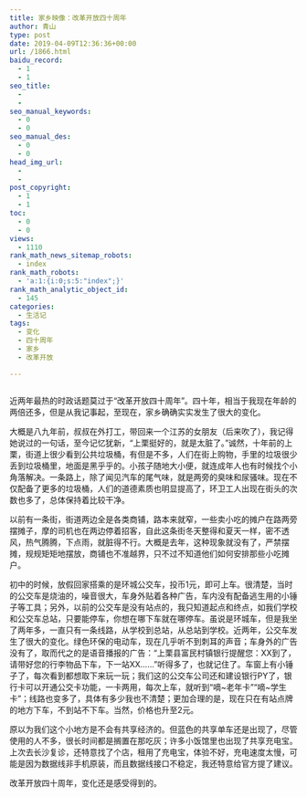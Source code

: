 ```yaml
---
title: 家乡映像：改革开放四十周年
author: 青山
type: post
date: 2019-04-09T12:36:36+00:00
url: /1866.html
baidu_record:
  - 1
  - 1
seo_title:
  - 
  - 
seo_manual_keywords:
  - 0
  - 0
seo_manual_des:
  - 0
  - 0
head_img_url:
  - 
  - 
post_copyright:
  - 1
  - 1
toc:
  - 0
  - 0
views:
  - 1110
rank_math_news_sitemap_robots:
  - index
rank_math_robots:
  - 'a:1:{i:0;s:5:"index";}'
rank_math_analytic_object_id:
  - 145
categories:
  - 生活记
tags:
  - 变化
  - 四十周年
  - 家乡
  - 改革开放

---
```

<div class="wp-block-image">
  <figure class="aligncenter size-large"><img decoding="async" src="https://rmt.dogedoge.com/fetch/~/source/unsplash/photo-1527937738552-7eb8023fa9a1?ixid=MXwxMjA3fDB8MHxwaG90by1wYWdlfHx8fGVufDB8fHw%3D&ixlib=rb-1.2.1&auto=format&fit=crop&w=1050&q=80" alt=""/ alt="家乡映像：改革开放四十周年 - 第1张图片" title="家乡映像：改革开放四十周年 - 第1张图片 | 印记" ></figure>
</div>

近两年最热的时政话题莫过于“改革开放四十周年”。四十年，相当于我现在年龄的两倍还多，但是从我记事起，至现在，家乡确确实实发生了很大的变化。

大概是八九年前，叔叔在外打工，带回来一个江苏的女朋友（后来吹了），我记得她说过的一句话，至今记忆犹新，“上栗挺好的，就是太脏了。”诚然，十年前的上栗，街道上很少看到公共垃圾桶，有但是不多，人们在街上购物，手里的垃圾很少丢到垃圾桶里，地面是黑乎乎的。小孩子随地大小便，就连成年人也有时候找个小角落解决。一条路上，除了闻见汽车的尾气味，就是两旁的臭味和尿骚味。现在不仅配备了更多的垃圾桶，人们的道德素质也明显提高了，环卫工人出现在街头的次数也多了，总体保持着比较干净。

以前有一条街，街道两边全是各类商铺，路本来就窄，一些卖小吃的摊户在路两旁摆摊子，摩的司机也在两边停着招客，自此这条街冬天整得和夏天一样，密不透风，热气腾腾，下点雨，就脏得不行。大概是去年，这种现象就没有了，严禁摆摊，规规矩矩地摆放，商铺也不准越界，只不过不知道他们如何安排那些小吃摊户。

初中的时候，放假回家搭乘的是环城公交车，投币1元，即可上车。很清楚，当时的公交车是烧油的，噪音很大，车身外贴着各种广告，车内没有配备逃生用的小锤子等工具；另外，以前的公交车是没有站点的，我只知道起点和终点，如我们学校和公交车总站，只要能停车，你想在哪下车就在哪停车。虽说是环城车，但是我坐了两年多，一直只有一条线路，从学校到总站，从总站到学校。近两年，公交车发生了很大的变化。绿色环保的电动车，现在几乎听不到刺耳的声音；车身外的广告没有了，取而代之的是语音播报的广告：“上栗县富民村镇银行提醒您：XX到了，请带好您的行李物品下车，下一站XX……”听得多了，也就记住了。车窗上有小锤子了，每次看到都想取下来玩一玩；我们这的公交车公司还和建设银行PY了，银行卡可以开通公交卡功能，一卡两用，每次上车，就听到“嘀~老年卡”“嘀~学生卡”；线路也变多了，具体有多少我也不清楚；更加合理的是，现在只在有站点牌的地方下车，不到站不下车。当然，价格也升至2元。

原以为我们这个小地方是不会有共享经济的。但蓝色的共享单车还是出现了，尽管使用的人不多，很长时间都是搁置在那吃灰；许多小饭馆里也出现了共享充电宝。上次去长沙复诊，还特意找了个店，租用了充电宝，体验不好，充电速度太慢，可能是因为数据线非手机原装，而且数据线接口不稳定，我还特意给官方提了建议。

改革开放四十周年，变化还是感受得到的。